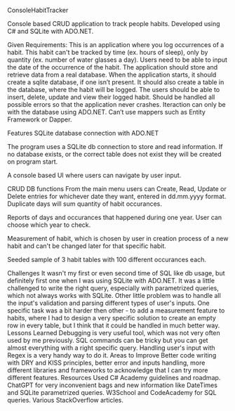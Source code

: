 ConsoleHabitTracker

Console based CRUD application to track people habits. Developed using C# and SQLite with ADO.NET.

Given Requirements:
This is an application where you log occurrences of a habit.
This habit can't be tracked by time (ex. hours of sleep), only by quantity (ex. number of water glasses a day).
Users need to be able to input the date of the occurrence of the habit.
The application should store and retrieve data from a real database.
When the application starts, it should create a sqlite database, if one isn’t present.
It should also create a table in the database, where the habit will be logged.
The users should be able to insert, delete, update and view their logged habit.
Should be handled all possible errors so that the application never crashes.
Iteraction can only be with the database using ADO.NET. Can’t use mappers such as Entity Framework or Dapper.

Features
SQLite database connection with ADO.NET

The program uses a SQLite db connection to store and read information.
If no database exists, or the correct table does not exist they will be created on program start.

A console based UI where users can navigate by user input.

CRUD DB functions
From the main menu users can Create, Read, Update or Delete entries for whichever date they want, entered in dd.mm.yyyy format. Duplicate days will sum quantity of habit occurances.

Reports of days and occurances that happened during one year. User can choose which year to check.

Measurement of habit, which is chosen by user in creation process of a new habit and can't be changed later for that specific habit.

Seeded sample of 3 habit tables with 100 different occurances each.

Challenges
It wasn't my first or even second time of SQL like db usage, but definitely first one when I was using SQLite with ADO.NET. It was a little challenged to write the right query, especially with parametrized queries, which not always works with SQLite. Other little problem was to handle all the input's validation and parsing different types of user's inputs.
One specific task was a bit harder then other - to add a measurement feature to habits, where I had to design a very specific solution to create an empty row in every table, but I think that it could be handled in much better way.
Lessons Learned
Debugging is very useful tool, which was not very often used by me previously. SQL commands can be tricky but you can get almost everything with a right specific query. Handling user's input with Regex is a very handy way to do it.
Areas to Improve
Better code writing with DRY and KISS principles, better error and inputs handling, more different libraries and frameworks to acknowledge that I can try more different features.
Resources Used
C# Academy guidelines and roadmap.
ChatGPT for very inconvenient bags and new information like DateTimes and SQLite parametrized queries.
W3School and CodeAcademy for SQL queries.
Various StackOverflow articles.
